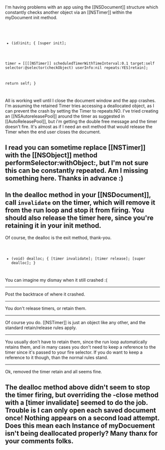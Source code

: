 
I'm having problems with an app using the [[NSDocument]] structure which constantly checks another object via an [[NSTimer]] within the myDocument init method.

<code>

- (id)init;
{
[super init];

timer = [[[[NSTimer]] scheduledTimerWithTimeInterval:0.1 
target:self selector:@selector(checkObject) userInfo:nil repeats:YES]retain];

return self;
}

</code>

All is working well until I close the document window and the app crashes.  I'm assuming the retained Timer tries accessing a deallocated object, 
as I can prevent the crash by setting the Timer to repeats:NO.
I've tried creating an [[NSAutoreleasePool]] around the timer as suggested in [[AutoReleasePool]], but i'm getting the double free message and the timer doesn't fire.
It's almost as if I need an exit method that would release the Timer when the end user closes the document.

I read you can sometime replace [[NSTimer]] with the [[NSObject]] method performSelector:withObject:, but I'm not sure this can be constantly repeated.
Am I missing something here. Thanks in advance :)
----
In the dealloc method in your [[NSDocument]], call <code>invalidate</code> on the timer, which will remove it from the run loop and stop it from firing. You should also release the timer here, since you're retaining it in your init method.
----
Of course, the dealloc is the exit method, thank-you.  
<code>
- (void) dealloc;
{
[timer invalidate];
[timer release];
[super dealloc];
}
</code>
You can imagine my dismay when it still crashed :(

----
Post the backtrace of where it crashed.

----
You don't release timers, or retain them.

----
Of course you do. [[NSTimer]] is just an object like any other, and the standard retain/release rules apply.

----
You usually don't have to retain them, since the run loop automatically retains them, and in many cases you don't need to keep a reference to the timer since it's passed to your fire selector. If you do want to keep a reference to it though, than the normal rules stand.

----
Ok, removed the timer retain and all seems fine.

The dealloc method above didn't seem to stop the timer firing, but overriding the -close method with a [timer invalidate] seemed to do the job.  Trouble is I can only open each saved document once!  Nothing appears on a second load attempt.
Does this mean each Instance of myDocuement isn't being deallocated properly? Many thanx for your comments folks.
----